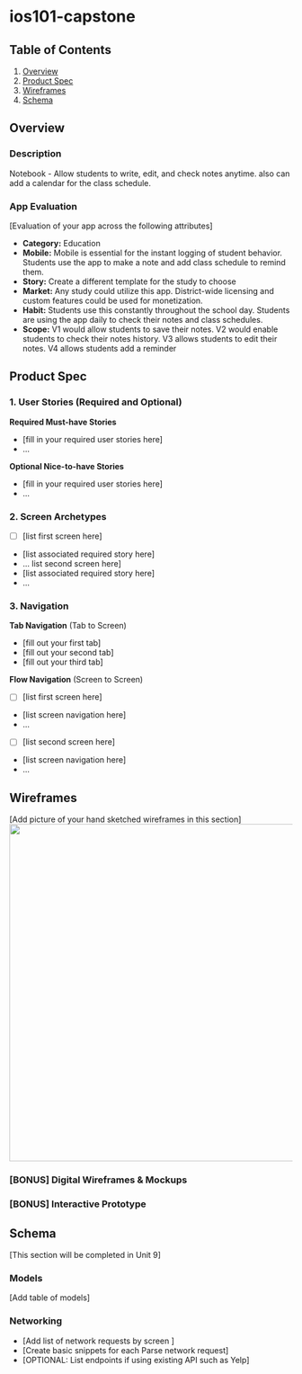 # ios101-capstone

## Table of Contents

1. [Overview](#Overview)
2. [Product Spec](#Product-Spec)
3. [Wireframes](#Wireframes)
4. [Schema](#Schema)

## Overview

### Description

Notebook - Allow students to write, edit, and check notes anytime. also can add a calendar for the class schedule. 

### App Evaluation

[Evaluation of your app across the following attributes]
- **Category:** Education
- **Mobile:** Mobile is essential for the instant logging of student behavior. Students use the app to make a note and add class schedule to remind them. 
- **Story:** Create a different template for the study to choose 
- **Market:** Any study could utilize this app. District-wide licensing and custom features could be used for monetization.
- **Habit:**  Students use this constantly throughout the school day. Students are using the app daily to check their notes and class schedules.
- **Scope:**  V1 would allow students to save their notes.  V2 would enable students to check their notes history. V3 allows students to edit their notes. V4 allows students add a reminder

## Product Spec

### 1. User Stories (Required and Optional)

**Required Must-have Stories**

* [fill in your required user stories here]
* ...

**Optional Nice-to-have Stories**

* [fill in your required user stories here]
* ...

### 2. Screen Archetypes

- [ ] [list first screen here]
* [list associated required story here]
* ...
list second screen here]
* [list associated required story here]
* ...

### 3. Navigation

**Tab Navigation** (Tab to Screen)

* [fill out your first tab]
* [fill out your second tab]
* [fill out your third tab]

**Flow Navigation** (Screen to Screen)

- [ ] [list first screen here]
* [list screen navigation here]
* ...
- [ ] [list second screen here]
* [list screen navigation here]
* ...

## Wireframes

[Add picture of your hand sketched wireframes in this section]
<img src="YOUR_WIREFRAME_IMAGE_URL" width=600>

### [BONUS] Digital Wireframes & Mockups

### [BONUS] Interactive Prototype

## Schema 

[This section will be completed in Unit 9]

### Models

[Add table of models]

### Networking

- [Add list of network requests by screen ]
- [Create basic snippets for each Parse network request]
- [OPTIONAL: List endpoints if using existing API such as Yelp]
